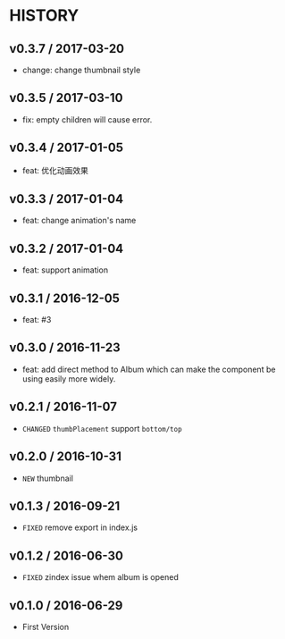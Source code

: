 # HISTORY

## v0.3.7 / 2017-03-20

* change: change thumbnail style

## v0.3.5 / 2017-03-10

* fix: empty children will cause error.

## v0.3.4 / 2017-01-05

* feat: 优化动画效果

## v0.3.3 / 2017-01-04

* feat: change animation's name

## v0.3.2 / 2017-01-04

* feat: support animation


## v0.3.1 / 2016-12-05

* feat: #3

## v0.3.0 / 2016-11-23

* feat: add direct method to Album which can make the component be using easily more widely.

## v0.2.1 / 2016-11-07

* `CHANGED` `thumbPlacement` support `bottom/top` 

## v0.2.0 / 2016-10-31

* `NEW` thumbnail

## v0.1.3 / 2016-09-21

* `FIXED` remove export in index.js


## v0.1.2 / 2016-06-30

* `FIXED` zindex issue whem album is opened

## v0.1.0 / 2016-06-29

* First Version
